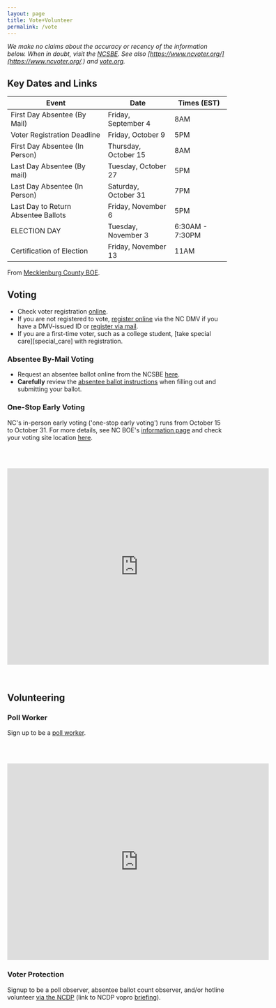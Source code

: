 ```yaml
---
layout: page
title: Vote+Volunteer
permalink: /vote
---
```


*We make no claims about the accuracy or recency of the information below. When
in doubt, visit the [NCSBE][ncsbe]. See also
[https://www.ncvoter.org/](https://www.ncvoter.org/.) and [vote.org][vote.org].*

[vote.org]: https://www.vote.org/state/north-carolina/

## Key Dates and Links

| Event   |      Date      |  Times (EST) |
|---------|----------------|------|
| First Day Absentee (By Mail) | Friday, September 4 | 8AM |
| Voter Registration Deadline | Friday, October 9 | 5PM |
| First Day Absentee (In Person) | Thursday, October 15 | 8AM |
| Last Day Absentee (By mail) |  Tuesday, October 27 | 5PM  |
| Last Day Absentee (In Person) | Saturday, October 31 | 7PM |
| Last Day to Return Absentee Ballots |  Friday, November 6 | 5PM |
| ELECTION DAY | Tuesday, November 3 | 6:30AM - 7:30PM |
| Certification of Election | Friday, November 13 | 11AM |

From [Mecklenburg County BOE][dates].

[dates]: https://www.mecknc.gov/BOE/elections/Pages/ElectionSchedule.aspx

## Voting

- Check voter registration [online](https://vt.ncsbe.gov/RegLkup/).
- If you are not registered to vote, [register online][register] via the NC DMV
  if you have a DMV-issued ID or [register via mail][register1].
- If you are a first-time voter, such as a college student, [take special
  care][special_care] with registration.

[register]: https://www.ncdot.gov/dmv/offices-services/online/Pages/voter-registration-application.aspx
[register1]: https://www.ncsbe.gov/registering/how-register

### Absentee By-Mail Voting

- Request an absentee ballot online from the NCSBE [here][vbm_request].
- **Carefully** review the [absentee ballot instructions][vbm_instruction] when
  filling out and submitting your ballot.

[vbm_request]: https://votebymail.ncsbe.gov/app/home
[vbm_howto]: https://www.ncsbe.gov/voting/vote-mail/five-steps-vote-mail-north-carolina-2020-general-election
[vbm_instruction]: https://www.ncsbe.gov/voting/vote-mail/detailed-instructions-voting-mail

### One-Stop Early Voting

NC's in-person early voting ('one-stop early voting') runs from October 15 to
October 31. For more details, see NC BOE's [information page][one-stop] and
check your voting site location [here][oss].

<br/><br/>
<div style="text-align:center">
    <iframe src="https://www.google.com/maps/d/u/0/embed?mid=1HdI9LKwXyFXDcy7y7g2qN2UIWUfEDU7s" width="600" height="450" frameborder="0" style="border:0;" allowfullscreen="" align="middle">
    </iframe>
</div>
<br/><br/>

[one-stop]: https://www.ncsbe.gov/voting/vote-early-person
[oss]: https://vt.ncsbe.gov/ossite/

## Volunteering

### Poll Worker

Sign up to be a [poll worker][form_signup].

<br/><br/>
<div style="text-align:center">
    <iframe src="https://workelections.azurewebsites.net" width="600" height="450" frameborder="0" style="border:0;" allowfullscreen="" align="middle">
    </iframe>
</div>

[form_signup]: https://www.ncsbe.gov/about-elections/get-involved/become-election-official

### Voter Protection

Signup to be a poll observer, absentee ballot count observer, and/or hotline
volunteer [via the NCDP][vopro_dnc] (link to NCDP vopro
[briefing][vopro_briefing]).

[vopro_dnc]: https://ncdemslive.cp.bsd.net/page/signup/vopro-volunteer-survey
[vopro_briefing]: https://www.mobilize.us/ncdems/event/308065/
[covid19]: https://www.ncsbe.gov/about-elections/voting-coronavirus/10-facts-about-voting-north-carolina-during-covid-19-pandemic


[ncsbe]: https://www.ncsbe.gov/
